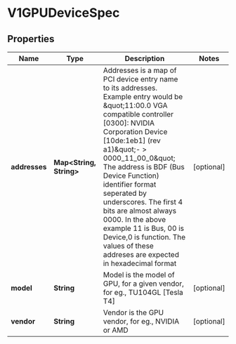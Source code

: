 # V1GPUDeviceSpec

## Properties
Name | Type | Description | Notes
------------ | ------------- | ------------- | -------------
**addresses** | **Map&lt;String, String&gt;** | Addresses is a map of PCI device entry name to its addresses. Example entry would be \&quot;11:00.0 VGA compatible controller [0300]: NVIDIA Corporation Device [10de:1eb1] (rev a1)\&quot;- &gt; 0000_11_00_0\&quot; The address is BDF (Bus Device Function) identifier format seperated by underscores. The first 4 bits are almost always 0000. In the above example 11 is Bus, 00 is Device,0 is function. The values of these addreses are expected in hexadecimal format  |  [optional]
**model** | **String** | Model is the model of GPU, for a given vendor, for eg., TU104GL [Tesla T4] |  [optional]
**vendor** | **String** | Vendor is the GPU vendor, for eg., NVIDIA or AMD |  [optional]
